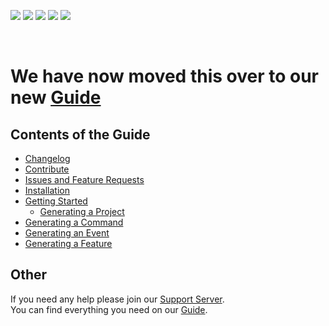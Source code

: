 [![](https://img.shields.io/discord/769710808435261490.svg?style=flat-square)](https://discord.gg/jUNbV5u)
[![](https://img.shields.io/npm/dt/cdgen.svg?style=flat-square)](https://www.npmjs.com/package/cdgen)
[![](https://img.shields.io/npm/dm/cdgen.svg?style=flat-square&color=blue)](https://www.npmjs.com/package/cdgen)
[![](https://img.shields.io/npm/v/cdgen.svg?style=flat-square&color=blue)](https://www.npmjs.com/package/cdgen)
[![](https://img.shields.io/badge/license-Apache%202-blue.svg?style=flat-square)](https://github.com/CreativeDevelopments/CDGen)

<br>

# We have now moved this over to our new [Guide](https://docs.creativedevelopments.org/CDGen)

## Contents of the Guide

- [Changelog](https://docs.creativedevelopments.org/CDGen/changelog)
- [Contribute](https://docs.creativedevelopments.org/CDGen/contribute)
- [Issues and Feature Requests](https://docs.creativedevelopments.org/CDGen/issues-and-feature-requests)
- [Installation](https://docs.creativedevelopments.org/CDGen/installation)
- [Getting Started](https://docs.creativedevelopments.org/CDGen/getting-started)
  - [Generating a Project](https://docs.creativedevelopments.org/CDGen/getting-started/generating-a-project)
- [Generating a Command](https://docs.creativedevelopments.org/CDGen/generating-a-command)
- [Generating an Event](https://docs.creativedevelopments.org/CDGen/generating-an-event)
- [Generating a Feature](https://docs.creativedevelopments.org/CDGen/generating-a-feature)

## Other

If you need any help please join our [Support Server](https://discord.com/invite/jUNbV5u).  
You can find everything you need on our [Guide](https://docs.creativedevelopments.org/CDGen).
